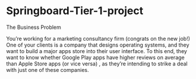 # Springboard-Tier-1-project
The Business Problem

You’re working for a marketing consultancy firm (congrats on the new job!) One of your
clients is a company that designs operating systems, and they want to build a major
apps store into their user interface. To this end, they want to know whether Google Play
apps have higher reviews on average than Apple Store apps (or vice versa) , as they’re
intending to strike a deal with just one of these companies. 
